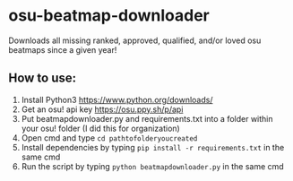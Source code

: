 # osu-beatmap-downloader
Downloads all missing ranked, approved, qualified, and/or loved osu beatmaps since a given year!

## How to use:
1. Install Python3 https://www.python.org/downloads/
2. Get an osu! api key https://osu.ppy.sh/p/api
3. Put beatmapdownloader.py and requirements.txt into a folder within your osu! folder (I did this for organization)
4. Open cmd and type `cd pathtofolderyoucreated`
5. Install dependencies by typing `pip install -r requirements.txt` in the same cmd
6. Run the script by typing `python beatmapdownloader.py` in the same cmd
